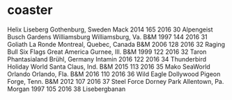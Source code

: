 # coaster
Helix	Liseberg	Gothenburg, Sweden	Mack	2014	165	2016
30	Alpengeist	Busch Gardens Williamsburg	Williamsburg, Va.	B&M	1997	144	2016
31	Goliath	La Ronde	Montreal, Quebec, Canada	B&M	2006	128	2016
32	Raging Bull	Six Flags Great America	Gurnee, Ill.	B&M	1999	122	2016
32	Taron	Phantasialand	Brühl, Germany	Intamin	2016	122	2016
34	Thunderbird	Holiday World	Santa Claus, Ind.	B&M	2015	113	2016
35	Mako	SeaWorld Orlando	Orlando, Fla.	B&M	2016	110	2016
36	Wild Eagle	Dollywood	Pigeon Forge, Tenn.	B&M	2012	107	2016
37	Steel Force	Dorney Park	Allentown, Pa.	Morgan	1997	105	2016
38	Lisebergbanan
